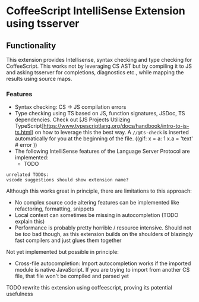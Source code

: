 # CoffeeScript IntelliSense Extension using tsserver

## Functionality

This extension provides Intellisense, syntax checking and type checking for CoffeeScript. This works not by leveraging CS AST but by compiling it to JS and asking tsserver for completions, diagnostics etc., while mapping the results using source maps.

### Features

- Syntax checking: CS -> JS compilation errors
- Type checking using TS based on JS, function signatures, JSDoc, TS dependencies. Check out [JS Projects Utilizing TypeScript]https://www.typescriptlang.org/docs/handbook/intro-to-js-ts.html) on how to leverage this the best way. A `//@ts-check` is inserted automatically for you at the beginning of the file.
	((gif:
		x = a: 1
		x.a = 'text' # error
	))
- The following IntelliSense features of the Language Server Protocol are implemented:
	- TODO

```
unrelated TODOs:
vscode suggestions should show extension name?
```

Although this works great in principle, there are limitations to this approach:
- No complex source code altering features can be implemented like refactoring, formatting, snippets
- Local context can sometimes be missing in autocompletion (TODO explain this)
- Performance is probably pretty horrible / resource intensive. Should not be *too* bad though, as this extension builds on the shoulders of blazingly fast compilers and just glues them together

Not yet implemented but possible in principle:
- Cross-file autocompletion: Import autocompletion works if the imported module is native JavaScript. If you are trying to import from another CS file, that file won't be compiled and parsed yet

TODO rewrite this extension using coffeescript, proving its potential usefulness